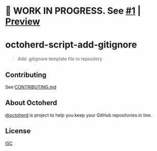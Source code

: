 # 🚧 WORK IN PROGRESS. See [#1](https://github.com/kevfoste/octoherd-script-add-gitignore/pull/1) | [Preview](https://github.com/kevfoste/octoherd-script-add-gitignore/tree/initial-version)

# octoherd-script-add-gitignore

> Add .gitignore template file to repository

## Contributing

See [CONTRIBUTING.md](CONTRIBUTING.md)

## About Octoherd

[@octoherd](https://github.com/octoherd/) is project to help you keep your GitHub repositories in line.

## License

[ISC](LICENSE.md)
